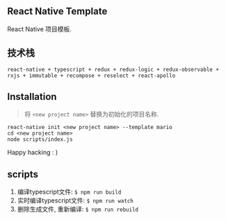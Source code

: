 ## React Native Template
React Native 项目模板.

## 技术栈
`react-native + typescript + redux + redux-logic + redux-observable + rxjs + immutable + recompose + reselect + react-apollo`
## Installation
> 将 `<new project name>` 替换为初始化的项目名称.

```
react-native init <new project name> --template mario
cd <new project name>
node scripts/index.js
```

Happy hacking : )

## scripts
1. 编译typescript文件: `$ npm run build`
2. 实时编译typescript文件: `$ npm run watch`
3. 删除生成文件, 重新编译: `$ npm run rebuild`
